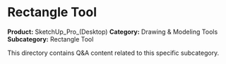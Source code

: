 # Rectangle Tool

**Product:** SketchUp_Pro_(Desktop)
**Category:** Drawing & Modeling Tools
**Subcategory:** Rectangle Tool

This directory contains Q&A content related to this specific subcategory.
